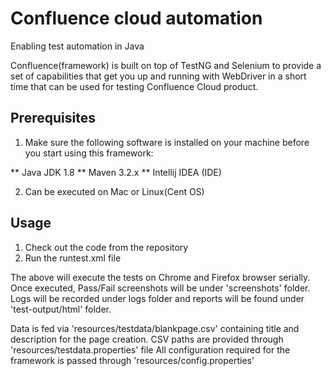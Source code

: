 # Confluence cloud automation

Enabling test automation in Java

Confluence(framework) is built on top of TestNG and Selenium to provide a set of capabilities that get you up and running with WebDriver in a short time that can be used for testing Confluence Cloud product.


## Prerequisites

1. Make sure the following software is installed on your machine before you start using this framework:

** Java JDK 1.8
** Maven 3.2.x
** Intellij IDEA (IDE)


2. Can be executed on Mac or Linux(Cent OS)





## Usage

1. Check out the code from the repository
2. Run the runtest.xml file

The above will execute the tests on Chrome and Firefox browser serially. Once executed, Pass/Fail screenshots will be under 'screenshots' folder.
Logs will be recorded under logs folder and reports will be found under 'test-output/html' folder.


Data is fed via 'resources/testdata/blankpage.csv' containing title and description for the page creation. 
CSV paths are provided through 'resources/testdata.properties' file
All configuration required for the framework is passed through 'resources/config.properties'


